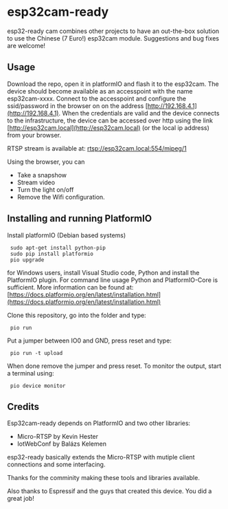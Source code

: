 # esp32cam-ready

esp32-ready cam combines other projects to have an out-the-box solution to use the Chinese (7 Euro!) esp32cam module.
Suggestions and bug fixes are welcome!

## Usage
Download the repo, open it in platformIO and flash it to the esp32cam.
The device should become available as an accesspoint with the name esp32cam-xxxx.
Connect to the accesspoint and configure the ssid/password in the browser on on the address [http://192.168.4.1](http://192.168.4.1).
When the credentials are valid and the device connects to the infrastructure, the device can be accessed over http using the link [http://esp32cam.local](http://esp32cam.local) (or the local ip address) from your browser.

RTSP stream is available at: [rtsp://esp32cam.local:554/mjpeg/1](rtsp://esp32cam.local:554/mjpeg/1)

Using the browser, you can
- Take a snapshow
- Stream video
- Turn the light on/off
- Remove the Wifi configuration.

## Installing and running PlatformIO

Install platformIO (Debian based systems)
```
 sudo apt-get install python-pip
 sudo pip install platformio
 pio upgrade
```
for Windows users, install Visual Studio code, Python and install the PlatformIO plugin.
For command line usage Python and PlatformIO-Core is sufficient. More information can be found at: [https://docs.platformio.org/en/latest/installation.html](https://docs.platformio.org/en/latest/installation.html)

Clone this repository, go into the folder and type:
```
 pio run
```
Put a jumper between IO0 and GND, press reset and type:
```
 pio run -t upload
```
When done remove the jumper and press reset. To monitor the output, start a terminal using:
```
 pio device monitor
```

## Credits
Esp32cam-ready depends on PlatformIO and two other libraries:
- Micro-RTSP by Kevin Hester
- IotWebConf by Balázs Kelemen

esp32-ready basically extends the Micro-RTSP with mutiple client connections and some interfacing.

Thanks for the comminity making these tools and libraries available.

Also thanks to Espressif and the guys that created this device. You did a great job!
